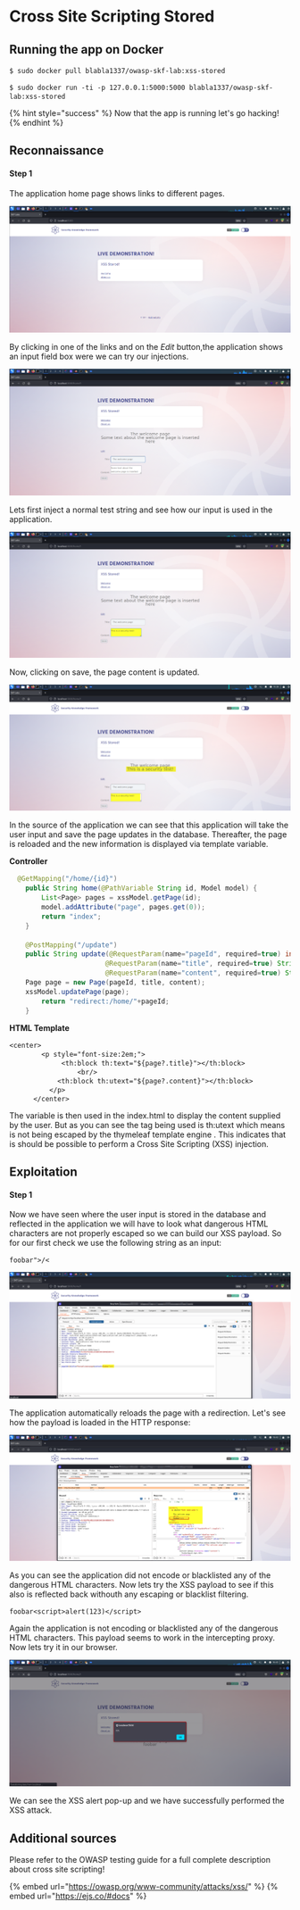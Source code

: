 # Cross Site Scripting Stored

## Running the app on Docker

```
$ sudo docker pull blabla1337/owasp-skf-lab:xss-stored
```

```
$ sudo docker run -ti -p 127.0.0.1:5000:5000 blabla1337/owasp-skf-lab:xss-stored
```

{% hint style="success" %}
Now that the app is running let's go hacking!
{% endhint %}

## Reconnaissance

#### Step 1

The application home page shows links to different pages.

![](../../.gitbook/assets/java/XSS-Stored/1.png)

By clicking in one of the links and on the _Edit_ button,the application shows an input field box were we can try our injections.

![](../../.gitbook/assets/java/XSS-Stored/2.png)

Lets first inject a normal test string and see how our input is used in the application.

![](../../.gitbook/assets/java/XSS-Stored/3.png)

Now, clicking on save, the page content is updated.

![](../../.gitbook/assets/java/XSS-Stored/4.png)

In the source of the application we can see that this application will take the user input and save the page updates in the database. Thereafter, the page is reloaded and the new information is displayed via template variable.

**Controller**

```java
  @GetMapping("/home/{id}")
    public String home(@PathVariable String id, Model model) {
        List<Page> pages = xssModel.getPage(id);
        model.addAttribute("page", pages.get(0));
        return "index";
    }

    @PostMapping("/update")
	public String update(@RequestParam(name="pageId", required=true) int pageId,
                        @RequestParam(name="title", required=true) String title,
                        @RequestParam(name="content", required=true) String content) {
    Page page = new Page(pageId, title, content);
    xssModel.updatePage(page);
        return "redirect:/home/"+pageId;
    }
```

**HTML Template**

```markup
<center>
        <p style="font-size:2em;">
			 <th:block th:text="${page?.title}"></th:block>
		    	 <br/>
	 		<th:block th:utext="${page?.content}"></th:block>
		  </p>
      </center>
```

The variable is then used in the index.html to display the content supplied by the user. But as you can see the tag being used is th:utext which means is not being escaped by the thymeleaf template engine . This indicates that is should be possible to perform a Cross Site Scripting \(XSS\) injection.

## Exploitation

#### Step 1

Now we have seen where the user input is stored in the database and reflected in the application we will have to look what dangerous HTML characters are not properly escaped so we can build our XSS payload. So for our first check we use the following string as an input:

```text
foobar">/<
```

![](../../.gitbook/assets/java/XSS-Stored/5.png)

The application automatically reloads the page with a redirection. Let's see how the payload is loaded in the HTTP response:

![](../../.gitbook/assets/java/XSS-Stored/6.png)

As you can see the application did not encode or blacklisted any of the dangerous HTML characters. Now lets try the XSS payload to see if this also is reflected back withouth any escaping or blacklist filtering.

```text
foobar<script>alert(123)</script>
```

Again the application is not encoding or blacklisted any of the dangerous HTML characters. This payload seems to work in the intercepting proxy. Now lets try it in our browser.

![](../../.gitbook/assets/java/XSS-Stored/7.png)

We can see the XSS alert pop-up and we have successfully performed the XSS attack.

## Additional sources

Please refer to the OWASP testing guide for a full complete description about cross site scripting!

{% embed url="https://owasp.org/www-community/attacks/xss/" %}
{% embed url="https://ejs.co/#docs" %}

